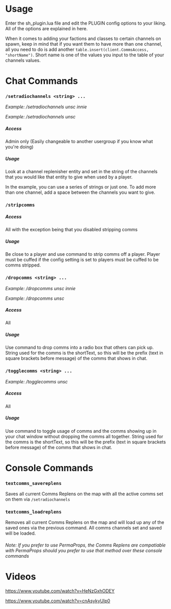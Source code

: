 # Usage

Enter the sh_plugin.lua file and edit the PLUGIN config options to your liking.
All of the options are explained in here.

When it comes to adding your factions and classes to certain channels on spawn, keep in mind that if you want them to have more than one channel, all you need to do is add another `table.insert(client.CommsAccess, "shortName")`. Short name is one of the values you input to the table of your channels values.

# Chat Commands

### `/setradiochannels <string> ...`
*Example: /setradiochannels unsc innie*

*Example: /setradiochannels unsc*

##### Access

Admin only (Easily changeable to another usergroup if you know what you're doing)

##### Usage

Look at a channel replenisher entity and set in the string of the channels that you would like that entity to give when used by a player.

In the example, you can use a series of strings or just one. To add more than one channel, add a space between the channels you want to give.

### `/stripcomms`

##### Access
All with the exception being that you disabled stripping comms

##### Usage
Be close to a player and use command to strip comms off a player. Player must be cuffed if the config setting is set to players must be cuffed to be comms stripped.

### `/dropcomms <string> ...`
*Example: /dropcomms unsc innie*

*Example: /dropcomms unsc*

##### Access
All

##### Usage
Use command to drop comms into a radio box that others can pick up. String used for the comms is the shortText, so this will be the prefix (text in square brackets before message) of the comms that shows in chat.

### `/togglecomms <string> ...`
*Example: /togglecomms unsc*

##### Access
All

##### Usage
Use command to toggle usage of comms and the comms showing up in your chat window without dropping the comms all together. String used for the comms is the shortText, so this will be the prefix (text in square brackets before message) of the comms that shows in chat.

# Console Commands
### `textcomms_savereplens`
Saves all current Comms Replens on the map with all the active comms set on them via `/setradiochannels`

### `textcomms_loadreplens`
Removes all current Comms Replens on the map and will load up any of the saved ones via the previous command. All comms channels set and saved will be loaded.

###### *Note: If you prefer to use PermaProps, the Comms Replens are compatiable with PermaProps should you prefer to use that method over these console commands*

# Videos

https://www.youtube.com/watch?v=HeNzGxhODEY

https://www.youtube.com/watch?v=cnAsykyUlp0
